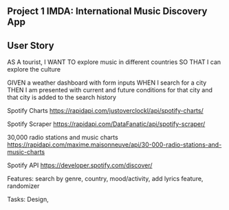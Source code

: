 ## Project 1 IMDA: International Music Discovery App

## User Story
AS A tourist,
I WANT TO explore music in different countries
SO THAT I can explore the culture

GIVEN a weather dashboard with form inputs
WHEN I search for a city
THEN I am presented with current and future conditions for that city and that city is added to the search history


Spotify Charts
https://rapidapi.com/justoverclockl/api/spotify-charts/


Spotify Scraper 
https://rapidapi.com/DataFanatic/api/spotify-scraper/


30,000 radio stations and music charts
https://rapidapi.com/maxime.maisonneuve/api/30-000-radio-stations-and-music-charts

Spotify API
https://developer.spotify.com/discover/


Features: 
search by genre, country, mood/activity, 
add lyrics feature, randomizer

Tasks:
Design, 